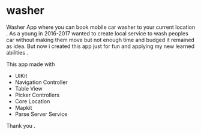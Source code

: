 # washer
Washer App  where you can  book mobile car washer to your current location .
As a young in 2016-2017 wanted to create local service to wash peoples car without making them move but  not enough time and budged it remained as idea.
But now i created this app just for fun and applying my new learned abilities . 




This app made with

* UIKit
* Navigation Controller 
* Table View 
* Picker Controllers 
* Core Location
* Mapkit  
* Parse Server Service 

Thank you .
